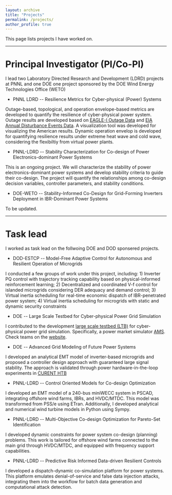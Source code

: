 ```yaml
---
layout: archive
title: "Projects"
permalink: /projects/
author_profile: true
---
```


This page lists projects I have worked on.

---

# Principal Investigator (PI/Co-PI)

I lead two Laboratory Directed Research and Development (LDRD) projects at PNNL and one DOE one project sponsored by the DOE Wind Energy Technologies Office (WETO)

* PNNL LDRD -- Resilience Metrics for Cyber-physical (Power) Systems
        
Outage-based, topological, and operation envelope-based metrics are developed to quantify the resilience of cyber-physical power system. Outage results are developed based on [EAGLE-I Outage Data](https://figshare.com/articles/dataset/The_Environment_for_Analysis_of_Geo-Located_Energy_Information_s_Recorded_Electricity_Outages_2014-2022/24237376) and [EIA Annual Disturbance Events Data](https://www.eia.gov/electricity/data/disturbance/disturb_events_archive.html).
A visualization tool was developed for visualizing the American results. Dynamic operation envelop is developed for quantifying resilience results under extreme heat wave and cold wave, considering the flexibiltiy from virtual power plants.
        
* PNNL-LDRD -- Stability Characterization for Co-design of Power Electronics-dominant Power Systems

This is an ongoing project. We will characterize the stability of power electronics-dominant power systems and develop stability criteria to guide their co-design. The project will quantify the relationships among co-design decision variables, controller parameters, and stability conditions.

* DOE-WETO -- Stability-Informed Co-Design for Grid-Forming Inverters Deployment in IBR-Dominant Power Systems

To be updated.

---

# Task lead

I worked as task lead on the follwoing DOE and DOD sponsered projects.

* DOD-ESTCP -- Model-Free Adaptive Control for Autonomous and Resilient Operation of Microgrids

I conducted a few groups of work under this project, including: 1) Inverter PQ control with trajectory tracking capability based on physical-informed reinforcement learning; 2) Decentralized and coordinated V-f control for islanded microgrids considering DER adequacy and demand control; 3) Virtual inertia scheduling for real-time economic dispatch of IBR-penetrated power system; 4) Virtual inertia scheduling for microgrids with static and dynamic security constraints

* DOE -- Large Scale Testbed for Cyber-physical Power Grid Simulation

I contributed to the development [large scale testbed (LTB)](https://ltb.curent.org/) for cyber-physical power grid simulation. Specifically, a power market simulator [AMS](https://docs.andes.app/en/latest/?badge=latest). Check teams on the [website](https://ltb.curent.org/team/).

* DOE -- Advanced Grid Modeling of Future Power Systems

I developed an analytical EMT model of inverter-based microgrids and proposed a controller design approach with guaranteed large signal stability. The approach is validated through power hardware-in-the-loop experiments in [CURENT HTB](https://curent.utk.edu/wp-content/uploads/2024/07/Tolbert_Fact_Sheet_Web.pdf)

* PNNL-LDRD -- Control Oriented Models for Co-design Optimization

I developed an EMT model of a 240-bus miniWECC system in PSCAD, integrating offshore wind farms, IBRs, and HVDC/MTDC. This model was transformed from PSS/e using ETran. Additionally, I developed analytical and numerical wind turbine models in Python using Sympy.

* PNNL-LDRD -- Multi-Objective Co-design Optimization for Pareto-Set Identification

I developed dynamic constraints for power system co-design (planning) problems. This work is tailored for offshore wind farms connected to the main grid through HVDC/MTDC, and equipped with frequency support capabilities.

* PNNL-LDRD -- Predictive Risk Informed Data-driven Resilient Controls

I developed a dispatch-dynamic co-simulation platform for power systems. This platform emulates denial-of-service and false data injection attacks, integrating them into the workflow for batch data generation and computational attack detection.